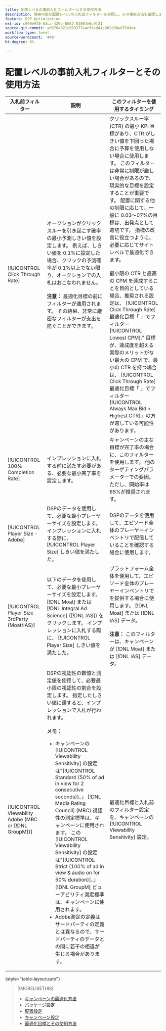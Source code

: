 ```yaml
---
title: 配置レベルの事前入札フィルターとその使用方法
description: 使用可能な配置レベルの入札前フィルターを参照し、その使用方法を確認します。
feature: DSP Optimization
exl-id: c699e970-84ca-429b-8062-81804e6c9f21
source-git-commit: ad978a021c063377e4c91ed41e902d98a03749e4
workflow-type: tm+mt
source-wordcount: '448'
ht-degree: 0%

---
```


# 配置レベルの事前入札フィルターとその使用方法

| 入札前フィルター | 説明 | このフィルターを使用するタイミング |
| ---------------| ----------- | ---------------------- |
| [!UICONTROL Click Through Rate] | オークションがクリックスルーを引き起こす確率の最小予測しきい値を設定します。 例えば、しきい値を 0.1%に設定した場合、クリックの予測確率が 0.1%以上でない限り、オークションでの入札はおこなわれません。<br><br><b>注意：</b> 最適化目標の前にフィルターが適用されます。 その結果、非常に厳密なフィルターが支出を防ぐことができます。 | クリックスルー率 (CTR) の最小 KPI 目標があり、CTR がしきい値を下回った場合に予算を使用しない場合に使用します。 このフィルターは非常に制限が厳しい場合があるので、現実的な目標を設定することが重要です。 配置に関する他の制限に応じて、一般に 0.03～07%の目標は、出発点として適切です。 指標の改善に役立つように、必要に応じてサイトレベルで最適化できます。<br><br>最小限の CTR と最高の CPM を達成することを目的としている場合、推奨される設定は、 [!UICONTROL Click Through Rate] 最適化目標「 」でフィルター[!UICONTROL Lowest CPM].&quot; 目標が、達成度を超える実際のメリットがない最大の CPM で、最小の CTR を持つ場合は、 [!UICONTROL Click Through Rate] 最適化目標「 」でフィルター[!UICONTROL Always Max Bid + Highest CTR]」の方が適している可能性があります。 |
| [!UICONTROL 100% Completion Rate] | インプレッションに入札する前に満たす必要がある、必要な最小完了率を設定します。 | キャンペーンの主な目標が完了率の場合に、このフィルターを使用します。 他のターゲティングパラメーターでの要因。ただし、開始率は 65%が推奨されます。 |
| [!UICONTROL Player Size - Adobe] | DSPのデータを使用して、必要な最小プレーヤーサイズを設定します。 インプレッションに入札する際に、 [!UICONTROL Player Size] しきい値を満たした。 | DSPのデータを使用して、エピソード全体のプレーヤーインベントリで配信していることを確認する場合に使用します。 |
| [!UICONTROL Player Size 3rdParty (Moat/IAS)] | 以下のデータを使用して、必要な最小プレーヤーサイズを設定します。 [!DNL Moat] または [!DNL Integral Ad Science] ([!DNL IAS]) をクリックします。 インプレッションに入札する際に、 [!UICONTROL Player Size] しきい値を満たした。 | プラットフォーム全体を使用して、エピソード全体のプレーヤーインベントリでを提供する場合に使用します。 [!DNL Moat] または [!DNL IAS] データ。<br><br><b>注意：</b> このフィルターは、キャンペーンが [!DNL Moat] または [!DNL IAS] データ。 |
| [!UICONTROL Viewability Adobe (MRC or [!DNL GroupM])] | DSPの視認性の数値と測定値を使用して、必要最小限の視認性の割合を設定します。 指定したしきい値に達すると、インプレッションで入札が行われます。<br><br><b>メモ：</b><ul><li>キャンペーンの [!UICONTROL Viewability Sensitivity] の設定は&quot;[!UICONTROL Standard (50% of ad in view for 2 consecutive seconds)]、」 [!DNL Media Rating Council] (MRC) 視認性の測定標準は、キャンペーンに使用されます。 この [!UICONTROL Viewability Sensitivity] の設定は&quot;[!UICONTROL Strict (100% of ad in view & audio on for 50% duration)]、」 [!DNL GroupM] ビューアビリティ測定標準は、キャンペーンに使用されます。</li><li>Adobe測定の定義はサードパーティの定義とは異なるので、サードパーティのデータとの間に若干の相違が生じる場合があります。</li></ul> | 最適化目標と入札前のフィルター設定を、キャンペーンの [!UICONTROL Viewability Sensitivity] 設定。 |

{style=&quot;table-layout:auto&quot;}

>[!MORELIKETHIS]
>
>* [キャンペーンの最適化方法](optimization-how-dsp-optimizes-campaigns.md)
>* [パッケージ設定](/help/dsp/campaign-management/packages/package-settings.md)
>* [配置設定](/help/dsp/campaign-management/placements/placement-settings.md)
>* [キャンペーン設定](/help/dsp/campaign-management/campaigns/campaign-settings.md)
>* [最適化目標とその使用方法](optimization-goals.md)

